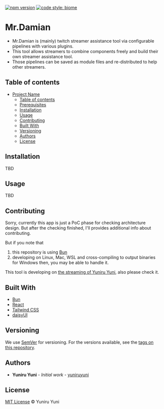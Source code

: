[![npm version](https://badge.fury.io/js/mrdamian.svg)](https://badge.fury.io/js/mrdamian)
[![code style: biome](https://img.shields.io/badge/code_style-biome-ff69b4.svg?style=flat-square)](https://github.com/biomejs/biome)

# Mr.Damian

- Mr.Damian is (mainly) twitch streamer assistance tool via configurable pipelines with various plugins.
- This tool allows streamers to combine components freely and build their own streamer assistance tool.
- Those pipelines can be saved as module files and re-distributed to help other streamers.

## Table of contents

- [Project Name](#project-name)
  - [Table of contents](#table-of-contents)
  - [Prerequisites](#prerequisites)
  - [Installation](#installation)
  - [Usage](#usage)
  - [Contributing](#contributing)
  - [Built With](#built-with)
  - [Versioning](#versioning)
  - [Authors](#authors)
  - [License](#license)

## Installation

TBD

## Usage

TBD

## Contributing

Sorry, currently this app is just a PoC phase for checking architecture design.
But after the checking finished, I'll provides additional info about contributing.

But if you note that
1. this repository is using [Bun](https://bun.sh/)
2. developing on Linux, Mac, WSL and cross-compiling to output binaries for Windows
then, you may be able to handle it.

This tool is developing on [the streaming of Yuniru Yuni](https://twitch.tv/yuniruyuni), also please check it.

## Built With

* [Bun](https://bun.sh/)
* [React](https://reactjs.org/)
* [Tailwind CSS](https://tailwindcss.com/)
* [daisyUI](https://daisyui.com/)

## Versioning

We use [SemVer](http://semver.org/) for versioning.
For the versions available, see the [tags on this repository](https://github.com/yuniruyuni/mrdamian-plugin-panel/tags).

## Authors

* **Yuniru Yuni** - *Initial work* - [yuniruyuni](https://github.com/yuniruyuni)

## License

[MIT License](https://andreasonny.mit-license.org/2019) © Yuniru Yuni
